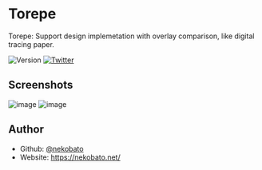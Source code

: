 # Torepe

Torepe: Support design implemetation with overlay comparison, like digital tracing paper.

<p>
  <img alt="Version" src="https://img.shields.io/github/package-json/v/nekobato/torepe">
  <a href="https://twitter.com/nekobato" target="_blank">
    <img alt="Twitter" src="https://img.shields.io/twitter/follow/nekobato?style=flat-square">
  </a>
</p>

## Screenshots

![image](https://user-images.githubusercontent.com/861170/94355771-fab84300-00c1-11eb-8d00-2d1d841a4c52.png)
![image](https://user-images.githubusercontent.com/861170/94355776-0441ab00-00c2-11eb-8507-b815f6d5f20b.png)

## Author

* Github: [@nekobato](https://github.com/nekobato)
* Website: https://nekobato.net/
